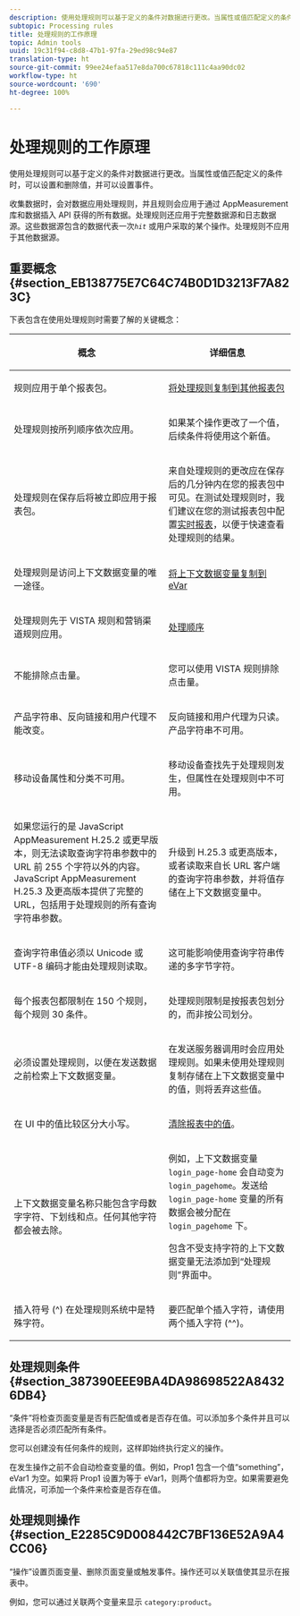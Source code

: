 ```yaml
---
description: 使用处理规则可以基于定义的条件对数据进行更改。当属性或值匹配定义的条件时，可以设置和删除值，并可以设置事件。
subtopic: Processing rules
title: 处理规则的工作原理
topic: Admin tools
uuid: 19c31f94-c8d8-47b1-97fa-29ed98c94e87
translation-type: ht
source-git-commit: 99ee24efaa517e8da700c67818c111c4aa90dc02
workflow-type: ht
source-wordcount: '690'
ht-degree: 100%

---
```



# 处理规则的工作原理

使用处理规则可以基于定义的条件对数据进行更改。当属性或值匹配定义的条件时，可以设置和删除值，并可以设置事件。

收集数据时，会对数据应用处理规则，并且规则会应用于通过 AppMeasurement 库和数据插入 API 获得的所有数据。处理规则还应用于完整数据源和日志数据源。这些数据源包含的数据代表一次&#x200B;*`hit`* 或用户采取的某个操作。处理规则不应用于其他数据源。

## 重要概念 {#section_EB138775E7C64C74B0D1D3213F7A823C}

下表包含在使用处理规则时需要了解的关键概念：

<table id="table_287C606AE26E47AA8F737411990ACEB2"> 
 <thead> 
  <tr> 
   <th colname="col1" class="entry"> <p>概念 </p> </th> 
   <th colname="col2" class="entry"> <p>详细信息 </p> </th> 
  </tr> 
 </thead>
 <tbody> 
  <tr> 
   <td colname="col1"> <p>规则应用于单个报表包。 </p> </td> 
   <td colname="col2"> <p> <a href="/help/admin/admin/c-processing-rules/c-processing-rules-configuration/t-processing-rules-copy-to-rs.md"> 将处理规则复制到其他报表包 </a> </p> </td> 
  </tr> 
  <tr> 
   <td colname="col1"> <p>处理规则按所列顺序依次应用。 </p> </td> 
   <td colname="col2"> <p>如果某个操作更改了一个值，后续条件将使用这个新值。 </p> </td> 
  </tr> 
  <tr> 
   <td colname="col1"> <p>处理规则在保存后将被立即应用于报表包。 </p> </td> 
   <td colname="col2"> <p>来自处理规则的更改应在保存后的几分钟内在您的报表包中可见。在测试处理规则时，我们建议在您的测试报表包中配置<a href="/help/admin/admin/realtime/t-realtime-admin.md">实时报表</a>，以便于快速查看处理规则的结果。 </p> </td> 
  </tr> 
  <tr> 
   <td colname="col1"> <p>处理规则是访问上下文数据变量的唯一途径。 </p> </td> 
   <td colname="col2"> <p> <a href="/help/admin/admin/c-processing-rules/processing-rules-examples/processing-rules-copy-context-data.md"> 将上下文数据变量复制到 eVar</a> </p> </td> 
  </tr> 
  <tr> 
   <td colname="col1"> <p>处理规则先于 VISTA 规则和营销渠道规则应用。 </p> </td> 
   <td colname="col2"> <p> <a href="/help/admin/admin/c-processing-rules/c-processing-rules-configuration/processing-rule-order.md"> 处理顺序 </a> </p> </td> 
  </tr> 
  <tr> 
   <td colname="col1"> <p>不能排除点击量。 </p> </td> 
   <td colname="col2"> <p>您可以使用 VISTA 规则排除点击量。 </p> </td> 
  </tr> 
  <tr> 
   <td colname="col1"> <p>产品字符串、反向链接和用户代理不能改变。 </p> </td> 
   <td colname="col2"> <p>反向链接和用户代理为只读。产品字符串不可用。 </p> </td> 
  </tr> 
  <tr> 
   <td colname="col1"> <p>移动设备属性和分类不可用。 </p> </td> 
   <td colname="col2"> <p>移动设备查找先于处理规则发生，但属性在处理规则中不可用。 </p> </td> 
  </tr> 
  <tr> 
   <td colname="col1"> <p>如果您运行的是 JavaScript AppMeasurement H.25.2 或更早版本，则无法读取查询字符串参数中的 URL 前 255 个字符以外的内容。JavaScript AppMeasurement H.25.3 及更高版本提供了完整的 URL，包括用于处理规则的所有查询字符串参数。 </p> </td> 
   <td colname="col2"> <p>升级到 H.25.3 或更高版本，或者读取来自长 URL 客户端的查询字符串参数，并将值存储在上下文数据变量中。 </p> </td> 
  </tr> 
  <tr> 
   <td colname="col1"> <p>查询字符串值必须以 Unicode 或 UTF-8 编码才能由处理规则读取。 </p> </td> 
   <td colname="col2"> <p>这可能影响使用查询字符串传递的多字节字符。 </p> </td> 
  </tr> 
  <tr> 
   <td colname="col1"> <p>每个报表包都限制在 150 个规则，每个规则 30 条件。 </p> </td> 
   <td colname="col2"> <p>处理规则限制是按报表包划分的，而非按公司划分。 </p> </td> 
  </tr> 
  <tr> 
   <td colname="col1"> <p>必须设置处理规则，以便在发送数据之前检索上下文数据变量。 </p> </td> 
   <td colname="col2"> <p>在发送服务器调用时会应用处理规则。如果未使用处理规则复制存储在上下文数据变量中的值，则将丢弃这些值。 </p> </td> 
  </tr> 
  <tr> 
   <td colname="col1"> <p>在 UI 中的值比较区分大小写。 </p> </td> 
   <td colname="col2"> <p> <a href="/help/admin/admin/c-processing-rules/processing-rules-examples/clean-up-values-in-a-report.md">清除报表中的值</a>。 </p> </td> 
  </tr> 
  <tr> 
   <td colname="col1"> <p>上下文数据变量名称只能包含字母数字字符、下划线和点。任何其他字符都会被去除。 </p> </td> 
   <td colname="col2"> <p>例如，上下文数据变量 <code> login_page-home</code> 会自动变为 <code> login_pagehome</code>。发送给 <code> login_page-home</code> 变量的所有数据会被分配在 <code> login_pagehome</code> 下。 </p> <p>包含不受支持字符的上下文数据变量无法添加到“处理规则”界面中。 </p> </td> 
  </tr> 
  <tr> 
   <td colname="col1"> <p>插入符号 (^) 在处理规则系统中是特殊字符。 </p> </td> 
   <td colname="col2"> <p>要匹配单个插入字符，请使用两个插入字符 (^^)。 </p> </td> 
  </tr> 
 </tbody> 
</table>

## 处理规则条件 {#section_387390EEE9BA4DA98698522A84326DB4}

“条件”将检查页面变量是否有匹配值或者是否存在值。可以添加多个条件并且可以选择是否必须匹配所有条件。

您可以创建没有任何条件的规则，这样即始终执行定义的操作。

在发生操作之前不会自动检查变量的值。例如，Prop1 包含一个值“something”，eVar1 为空。如果将 Prop1 设置为等于 eVar1，则两个值都将为空。如果需要避免此情况，可添加一个条件来检查是否存在值。

## 处理规则操作 {#section_E2285C9D008442C7BF136E52A9A4CC06}

“操作”设置页面变量、删除页面变量或触发事件。操作还可以关联值使其显示在报表中。

例如，您可以通过关联两个变量来显示 `category:product`。
